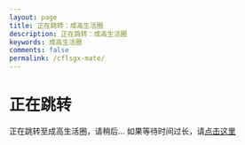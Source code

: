 ```yaml
---
layout: page
title: 正在跳转：成高生活圈
description: 正在跳转：成高生活圈
keywords: 成高生活圈
comments: false
permalink: /cflsgx-mate/
---
```


# 正在跳转
正在跳转至成高生活圈，请稍后...
如果等待时间过长，请[点击这里](https://cflsgx-mate.vercel.app)

<meta http-equiv="refresh" content="1;url= https://cflsgx-mate.vercel.app ">
<script language="javascript"> location.replace(" https://cflsgx-mate.vercel.app ") </script>